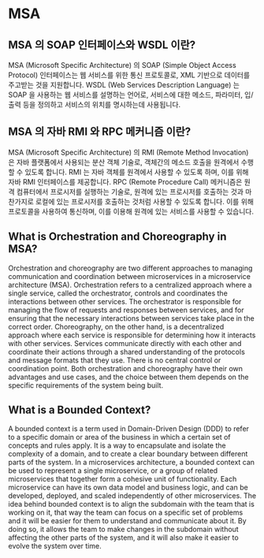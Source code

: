 # MSA

## MSA 의 SOAP 인터페이스와 WSDL 이란?

MSA (Microsoft Specific Architecture) 의 SOAP (Simple Object Access Protocol) 인터페이스는 웹 서비스를 위한 통신 프로토콜로, XML 기반으로 데이터를 주고받는 것을 지원합니다.
WSDL (Web Services Description Language) 는 SOAP 을 사용하는 웹 서비스를 설명하는 언어로, 서비스에 대한 메소드, 파라미터, 입/출력 등을 정의하고 서비스의 위치를 명시하는데 사용됩니다.

## MSA 의 자바 RMI 와 RPC 메커니즘 이란?

MSA (Microsoft Specific Architecture) 의 RMI (Remote Method Invocation) 은 자바 플랫폼에서 사용되는 분산 객체 기술로, 객체간의 메소드 호출을 원격에서 수행할 수 있도록 합니다. RMI 는 자바 객체를 원격에서 사용할 수 있도록 하며, 이를 위해 자바 RMI 인터페이스를 제공합니다.
RPC (Remote Procedure Call) 메커니즘은 원격 컴퓨터에서 프로시저를 실행하는 기술로, 원격에 있는 프로시저를 호출하는 것과 마찬가지로 로컬에 있는 프로시저를 호출하는 것처럼 사용할 수 있도록 합니다. 이를 위해 프로토콜을 사용하여 통신하며, 이를 이용해 원격에 있는 서비스를 사용할 수 있습니다.

## What is Orchestration and Choreography in MSA?

Orchestration and choreography are two different approaches to managing communication and coordination between microservices in a microservice architecture (MSA).
Orchestration refers to a centralized approach where a single service, called the orchestrator, controls and coordinates the interactions between other services. The orchestrator is responsible for managing the flow of requests and responses between services, and for ensuring that the necessary interactions between services take place in the correct order.
Choreography, on the other hand, is a decentralized approach where each service is responsible for determining how it interacts with other services. Services communicate directly with each other and coordinate their actions through a shared understanding of the protocols and message formats that they use. There is no central control or coordination point.
Both orchestration and choreography have their own advantages and use cases, and the choice between them depends on the specific requirements of the system being built.

## What is a Bounded Context?
A bounded context is a term used in Domain-Driven Design (DDD) to refer to a specific domain or area of the business in which a certain set of concepts and rules apply. It is a way to encapsulate and isolate the complexity of a domain, and to create a clear boundary between different parts of the system.
In a microservices architecture, a bounded context can be used to represent a single microservice, or a group of related microservices that together form a cohesive unit of functionality. Each microservice can have its own data model and business logic, and can be developed, deployed, and scaled independently of other microservices.
The idea behind bounded context is to align the subdomain with the team that is working on it, that way the team can focus on a specific set of problems and it will be easier for them to understand and communicate about it. By doing so, it allows the team to make changes in the subdomain without affecting the other parts of the system, and it will also make it easier to evolve the system over time.